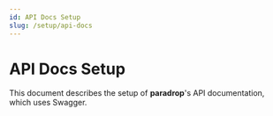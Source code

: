 ```yaml
---
id: API Docs Setup
slug: /setup/api-docs
---
```


# API Docs Setup

This document describes the setup of **paradrop**'s API documentation, which uses Swagger.
